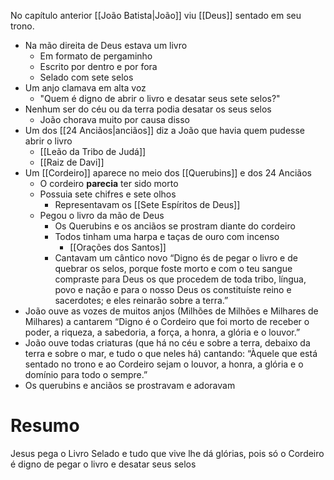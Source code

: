 No capítulo anterior [[João Batista|João]] viu [[Deus]] sentado em seu trono. 
- Na mão direita de Deus estava um livro
	- Em formato de pergaminho
	- Escrito por dentro e por fora
	- Selado com sete selos
- Um anjo clamava em alta voz
	- "Quem é digno de abrir o livro e desatar seus sete selos?"
- Nenhum ser do céu ou da terra podia desatar os seus selos
	- João chorava muito por causa disso
- Um dos [[24 Anciãos|anciãos]] diz a João que havia quem pudesse abrir o livro
	- [[Leão da Tribo de Judá]]
	- [[Raiz de Davi]]
- Um [[Cordeiro]] aparece no meio dos [[Querubins]] e dos 24 Anciãos
	- O cordeiro **parecia** ter sido morto
	- Possuia sete chifres e sete olhos
		- Representavam os [[Sete Espíritos de Deus]]
	- Pegou o livro da mão de Deus
		- Os Querubins e os anciãos se prostram diante do cordeiro
		- Todos tinham uma harpa e taças de ouro com incenso
			- [[Orações dos Santos]]
		- Cantavam um cântico novo
			“Digno és de pegar o livro
			e de quebrar os selos,
			porque foste morto
			e com o teu sangue
			compraste para Deus
			os que procedem de toda tribo,
			língua, povo e nação
			e para o nosso Deus
			os constituíste
			reino e sacerdotes;
			e eles reinarão sobre a terra.”
- João ouve as vozes de  muitos anjos (Milhões de Milhões e Milhares de Milhares) a cantarem
	“Digno é o Cordeiro que foi morto
	de receber o poder, a riqueza,
	a sabedoria, a força,
	a honra, a glória e o louvor.”
- João ouve todas criaturas (que há no céu e sobre a terra, debaixo da terra e sobre o mar, e tudo o que neles há) cantando:
	“Àquele que está sentado no trono
	e ao Cordeiro
	sejam o louvor, a honra,
	a glória e o domínio
	para todo o sempre.”
- Os querubins e anciãos se prostravam e adoravam

# Resumo
Jesus pega o Livro Selado e tudo que vive lhe dá glórias, pois só o Cordeiro é digno de pegar o livro e desatar seus selos
